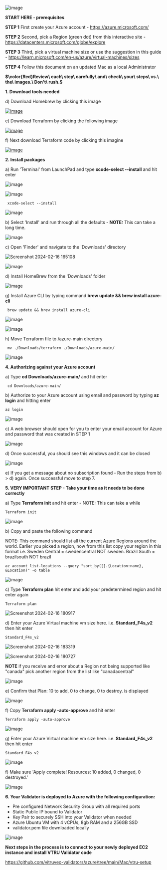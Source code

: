 ![image](https://github.com/vitruveo-validators/azure/assets/157662422/4606795a-2489-4eda-9c5b-5ff2592f62b7)

**START HERE - prerequisites**

**STEP 1** First create your Azure account - https://azure.microsoft.com/

**STEP 2** Second, pick a Region (green dot) from this interactive site - https://datacenters.microsoft.com/globe/explore

**STEP 3** Third, pick a virtual machine size or use the suggestion in this guide - https://learn.microsoft.com/en-us/azure/virtual-machines/sizes

**STEP 4** Follow this document on an updated Mac as a local Administrator 

**$\color{Red}Review\ each\ step\ carefully\ and\ check\ your\ steps\ vs.\ the\ images.\ Don't\ rush.\$**


**1. Download tools needed**

d) Download Homebrew by clicking this image

[![image](https://github.com/vitruveo-validators/aws/assets/157662422/91cabd9e-45eb-4153-a000-53de5c9672ba)](https://github.com/Homebrew/brew/releases/download/4.2.6/Homebrew-4.2.6.pkg)


e) Download Terraform by clicking the following image

[![image](https://github.com/vitruveo-validators/aws/assets/157662422/1a290c8d-944e-40cd-ac1c-78ffc34b9899)](https://releases.hashicorp.com/terraform/1.7.1/terraform_1.7.1_darwin_amd64.zip)

f) Next download Terraform code by clicking this imagine

[![image](https://github.com/vitruveo-validators/azure/assets/157662422/24e60a58-7e02-4759-92cb-7769dc922e24)
](https://github.com/vitruveo-validators/azure/archive/refs/heads/main.zip)



**2. Install packages**

a) Run 'Terminal' from LaunchPad and type **xcode-select --install** and hit enter

![image](https://github.com/vitruveo-validators/aws/assets/157662422/ff8c8e72-53c8-44db-a801-6c7a8e854d29)

![image](https://github.com/vitruveo-validators/aws/assets/157662422/01627bed-41f2-45f0-afb1-f7a65de2cffa)


     xcode-select --install 

![image](https://github.com/vitruveo-validators/aws/assets/157662422/4cfb2357-af5a-411c-b7ee-9d0e98688bf0)

b) Select 'Install' and run through all the defaults - **NOTE:** This can take a long time.

![image](https://github.com/vitruveo-validators/azure/assets/157662422/d21b0a5b-c9d3-4187-821a-5d9f73c82583)

c) Open 'Finder' and navigate to the 'Downloads' directory


![Screenshot 2024-02-16 165108](https://github.com/vitruveo-validators/azure/assets/157662422/59b19c96-9f49-40f1-bf5b-d80025852971)

![image](https://github.com/vitruveo-validators/azure/assets/157662422/4256dc52-f566-4475-995d-f978fa20da66)



d) Install HomeBrew from the 'Downloads' folder

![image](https://github.com/vitruveo-validators/azure/assets/157662422/d5c56272-6b9b-49e3-974f-1126820fa241)



g) Install Azure CLI by typing command **brew update && brew install azure-cli**


     brew update && brew install azure-cli 

![image](https://github.com/vitruveo-validators/azure/assets/157662422/1a62cfd2-f2f1-4785-ad92-b837a70a44a8)

![image](https://github.com/vitruveo-validators/azure/assets/157662422/64de2fff-c458-44d4-b32f-95511edac70c)

h) Move Terraform file to /azure-main directory


     mv ./Downloads/terraform ./Downloads/azure-main/ 


![image](https://github.com/vitruveo-validators/azure/assets/157662422/f0422e3c-14ab-43e3-94f6-42f92706d655)



**4. Authorizing against your Azure account**


a) Type **cd Downloads/azure-main/** and hit enter

     cd Downloads/azure-main/ 


b) Authorize to your Azure account using email and password by typing **az login** and hitting enter

    az login

![image](https://github.com/vitruveo-validators/azure/assets/157662422/e071a777-5fc4-4d5c-aef2-d0349073e3bf)


c) A web browser should open for you to enter your email account for Azure and password that was created in STEP 1

![image](https://github.com/vitruveo-validators/azure/assets/157662422/dc195203-13ae-41cf-83fa-c1a4331e0d18)


d) Once successful, you should see this windows and it can be closed

![image](https://github.com/vitruveo-validators/azure/assets/157662422/855051ae-863e-4144-bbf3-567fce775521)


e) If you get a message about no subscription found - Run the steps from b) > d) again. Once successful move to step 7.


**5. **VERY IMPORTANT STEP** - Take your time as it needs to be done correctly**


a)  Type **Terraform init** and hit enter - NOTE: This can take a while

    Terraform init

![image](https://github.com/vitruveo-validators/azure/assets/157662422/5b56317e-ea1c-4e7d-802a-29a10c530fec)


b) Copy and paste the following command

   NOTE: This command should list all the current Azure Regions around the world. Earlier you picked a region, now from this list copy your region in this format i.e. 
   Sweden Central = swedencentral NOT sweden. Brazil South = brazilsouth NOT brazil
    
    az account list-locations --query "sort_by([].{Location:name}, &Location)" -o table

![image](https://github.com/vitruveo-validators/azure/assets/157662422/cf00ecfc-f094-483d-a6a6-b01c86e79c7e)


c) Type **Terraform plan** hit enter and add your predetermined region and hit enter again

    Terraform plan

![Screenshot 2024-02-16 180917](https://github.com/vitruveo-validators/azure/assets/157662422/54550406-54aa-4ea9-9374-bd3cd524c33e)


d) Enter your Azure Virtual machine vm size here. i.e. **Standard_F4s_v2** then hit enter

    Standard_F4s_v2

![Screenshot 2024-02-16 183319](https://github.com/vitruveo-validators/azure/assets/157662422/cdbc6ac2-7823-451d-a68a-5abe4fc8d4ea)

![Screenshot 2024-02-16 180727](https://github.com/vitruveo-validators/azure/assets/157662422/c4322dda-3e79-4cb2-adce-b2d0c96543ef)


**NOTE** if you receive and error about a Region not being supported like "canada" pick another region from the list like "canadacentral"

![image](https://github.com/vitruveo-validators/azure/assets/157662422/0e9718cc-79a6-48d5-86ad-f648d16b50ce)

e) Confirm that Plan: 10 to add, 0 to change, 0 to destroy. is displayed

![image](https://github.com/vitruveo-validators/azure/assets/157662422/7de741b9-3f7c-4e14-abb6-3ec7f69bb1b6)


f) Copy **Terraform apply -auto-approve** and hit enter

    Terraform apply -auto-approve

![image](https://github.com/vitruveo-validators/azure/assets/157662422/0c8ee81b-a87c-43c5-9af7-034f3e34b5f3)


g) Enter your Azure Virtual machine vm size here. i.e. **Standard_F4s_v2** then hit enter

    Standard_F4s_v2

![image](https://github.com/vitruveo-validators/azure/assets/157662422/6080fed5-d060-4d1a-80de-658ac3826148)


f) Make sure 'Apply complete! Resources: 10 added, 0 changed, 0 destroyed.'


![image](https://github.com/vitruveo-validators/azure/assets/157662422/de624493-10c5-4009-ad8a-72c26c3ad959)


**6. Your Validator is deployed to Azure with the following configuration:**
   - Pre configured Network Security Group with all required ports
   - Static Public IP bound to Validator
   - Key Pair to securely SSH into your Validator when needed
   - Azure Ubuntu VM with 4 vCPUs, 8gb RAM and a 256GB SSD
   - validator.pem file downloaded locally

![image](https://github.com/vitruveo-validators/azure/assets/157662422/ea822892-cb0e-46bb-9b08-6469e43b685d)




**Next steps in the process is to connect to your newly deployed EC2 instance and install VTRU Validator code**


https://github.com/vitruveo-validators/azure/tree/main/Mac/vtru-setup

